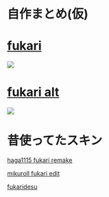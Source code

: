 # 自作まとめ(仮)

# [fukari](https://cdn.discordapp.com/attachments/748293859057991794/1156088060430254080/Fukari.osk?ex=6513b268&is=651260e8&hm=172f4c976b74e11d8a4825ce8217136b1e2790678fb2672a3df1a099fd0b5cc1&)
![](https://cdn.discordapp.com/attachments/748293859057991794/1156086719842623519/screenshot017.jpg?ex=6513b129&is=65125fa9&hm=52c5f4ec9b9faa897f08b238f734576bcc101da0675d63443cd75956fd31254f&)

# [fukari alt](https://cdn.discordapp.com/attachments/748293859057991794/1156088071540977737/Fukari_alt.osk?ex=6513b26b&is=651260eb&hm=42c454c9c0d50b52e1f14186fad3f64ee43b8709aeb95e606377cc273dad5df5&)
![](https://cdn.discordapp.com/attachments/748293859057991794/1156086720199143524/screenshot021.jpg?ex=6513b129&is=65125fa9&hm=07890e3fa78c8caced3d0a5d9c511897e6726238547ebc9bb593c7bc3b6c8c83&)

# 昔使ってたスキン

[haga1115 fukari remake](https://dl.dropboxusercontent.com/s/sqz2vr3muce6kmt/haga%20remake.osk)

[mikuroll fukari edit](https://cdn.discordapp.com/attachments/748293859057991794/1005415148439212032/77777_mikuroll.osk)

[fukaridesu](https://cdn.discordapp.com/attachments/748293859057991794/1005415170337689720/Fukaridesu.osk)
